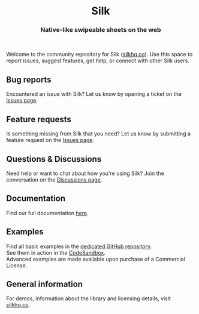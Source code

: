<h1 align="center">Silk</h1>
<h3 align="center">
  Native‑like swipeable sheets on the web
</h3>
<br />

Welcome to the community repository for Silk ([silkhq.co](https://silkhq.co)). Use this space to report issues, suggest features, get help, or connect with other Silk users.

## Bug reports

Encountered an issue with Silk? Let us know by opening a ticket on the [Issues page](https://github.com/silk-hq/community/issues).

## Feature requests

Is something missing from Silk that you need? Let us know by submitting a feature request on the [Issues page](https://github.com/silk-hq/community/issues).

## Questions & Discussions

Need help or want to chat about how you're using Silk? Join the conversation on the [Discussions page](https://github.com/silk-hq/community/discussions).

## Documentation

Find our full documentation [here](https://silkhq.notion.site/Silk-Components-fad7232e08a24cf6bf9008749cc09879).

## Examples

Find all basic examples in the [dedicated GitHub repository](https://github.com/silk-hq/basic-examples-css).
<br />
See them in action in the [CodeSandbox](https://codesandbox.io/p/github/silk-hq/basic-examples-css/main).
<br />
Advanced examples are made available upon purchase of a Commercial License.

## General information

For demos, information about the library and licensing details, visit [silkhq.co](https://silkhq.co).
